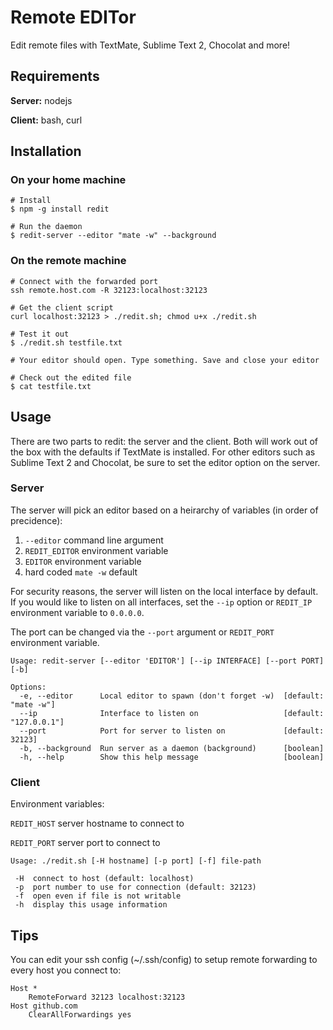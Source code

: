 # Remote EDITor

Edit remote files with TextMate, Sublime Text 2, Chocolat and more!

## Requirements

**Server:** nodejs

**Client:** bash, curl

## Installation

### On your home machine

```shell
# Install
$ npm -g install redit

# Run the daemon
$ redit-server --editor "mate -w" --background
```

### On the remote machine

```shell
# Connect with the forwarded port
ssh remote.host.com -R 32123:localhost:32123

# Get the client script
curl localhost:32123 > ./redit.sh; chmod u+x ./redit.sh

# Test it out
$ ./redit.sh testfile.txt

# Your editor should open. Type something. Save and close your editor

# Check out the edited file
$ cat testfile.txt
```

## Usage

There are two parts to redit: the server and the client.
Both will work out of the box with the defaults if TextMate is installed. For other editors such as Sublime Text 2 and Chocolat, be sure to set the editor option on the server.

### Server

The server will pick an editor based on a heirarchy of variables (in order of precidence):

1. `--editor` command line argument
2. `REDIT_EDITOR` environment variable
3. `EDITOR` environment variable
4. hard coded `mate -w` default

For security reasons, the server will listen on the local interface by default.
If you would like to listen on all interfaces, set the `--ip` option or `REDIT_IP` environment variable to `0.0.0.0`.

The port can be changed via the `--port` argument or `REDIT_PORT` environment variable.

```
Usage: redit-server [--editor 'EDITOR'] [--ip INTERFACE] [--port PORT] [-b]

Options:
  -e, --editor      Local editor to spawn (don't forget -w)  [default: "mate -w"]
  --ip              Interface to listen on                   [default: "127.0.0.1"]
  --port            Port for server to listen on             [default: 32123]
  -b, --background  Run server as a daemon (background)      [boolean]
  -h, --help        Show this help message                   [boolean]
```

### Client

Environment variables:

`REDIT_HOST` server hostname to connect to

`REDIT_PORT` server port to connect to

```
Usage: ./redit.sh [-H hostname] [-p port] [-f] file-path

 -H  connect to host (default: localhost)
 -p  port number to use for connection (default: 32123)
 -f  open even if file is not writable
 -h  display this usage information
```


## Tips

You can edit your ssh config (~/.ssh/config) to setup remote forwarding to every host you connect to:

```
Host *
    RemoteForward 32123 localhost:32123
Host github.com
    ClearAllForwardings yes
```